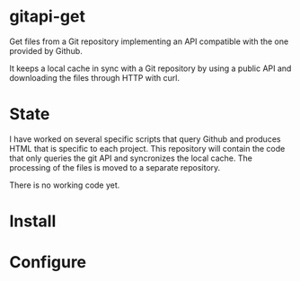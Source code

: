 # gitapi-get

Get files from a Git repository implementing an API compatible with the one provided by Github.

It keeps a local cache in sync with a Git repository by using a public API and downloading the files through HTTP with curl.

# State

I have worked on several specific scripts that query Github and produces HTML that is specific to each project. This repository will contain the code that only queries the git API and syncronizes the local cache. The processing of the files is moved to a separate repository.

There is no working code yet.

# Install



# Configure

